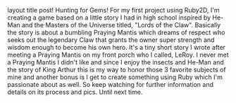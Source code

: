 layout	title
post!
Hunting for Gems!
For my first project using Ruby2D, I'm creating a game based on a little story I had in high school inspired by He-Man and the Masters of the Universe titled, "Lords of the Claw". Basically the story is about a bumbling Praying Mantis which dreams of respect who seeks out the legendary Claw that grants the owner super strength and wisdom enough to become his own hero. It's a tiny short story I wrote after meeting a Praying Mantis on my front porch who I called, LeRoy. I never met a Praying Mantis I didn't like and since I enjoy the insects and He-Man and the story of King Arthur this is my way to honor those 3 favorite subjects of mine and another bonus is I get to create something using Ruby which I'm passionate about as well. So keep watching for further information and details on its process and pics. Until next time.
